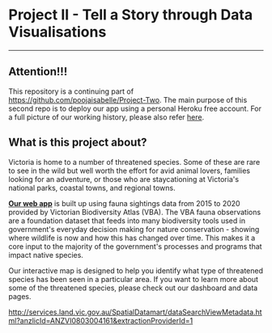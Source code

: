 # Project II - Tell a Story through Data Visualisations
---

## Attention!!!
This repository is a continuing part of https://github.com/poojaisabelle/Project-Two.
The main purpose of this second repo is to deploy our app using a personal Heroku free account.
For a full picture of our working history, please also refer [here](https://github.com/poojaisabelle/Project-Two/commits/master).

## What is this project about?

Victoria is home to a number of threatened species. Some of these are rare to see in the wild but well worth the effort for avid animal lovers, families looking for an adventure, or those who are staycationing at Victoria's national parks, coastal towns, and regional towns.

**[Our web app](https://cool-cats-project-two.herokuapp.com/)** is built up using fauna sightings data from 2015 to 2020 provided by Victorian Biodiversity Atlas (VBA). The VBA fauna observations are a foundation dataset that feeds into many biodiversity tools used in government's everyday decision making for nature conservation - showing where wildlife is now and how this has changed over time. This makes it a core input to the majority of the government's processes and programs that impact native species.

Our interactive map is designed to help you identify what type of threatened species has been seen in a particular area. If you want to learn more about some of the threatened species, please check out our dashboard and data pages.

http://services.land.vic.gov.au/SpatialDatamart/dataSearchViewMetadata.html?anzlicId=ANZVI0803004161&extractionProviderId=1